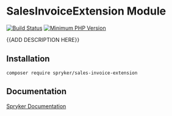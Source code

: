 # SalesInvoiceExtension Module
[![Build Status](https://travis-ci.org/spryker/sales-invoice-extension.svg)](https://travis-ci.org/spryker/sales-invoice-extension)
[![Minimum PHP Version](https://img.shields.io/badge/php-%3E%3D%207.2-8892BF.svg)](https://php.net/)

{{ADD DESCRIPTION HERE}}

## Installation

```
composer require spryker/sales-invoice-extension
```

## Documentation

[Spryker Documentation](https://academy.spryker.com/developing_with_spryker/module_guide/modules.html)
